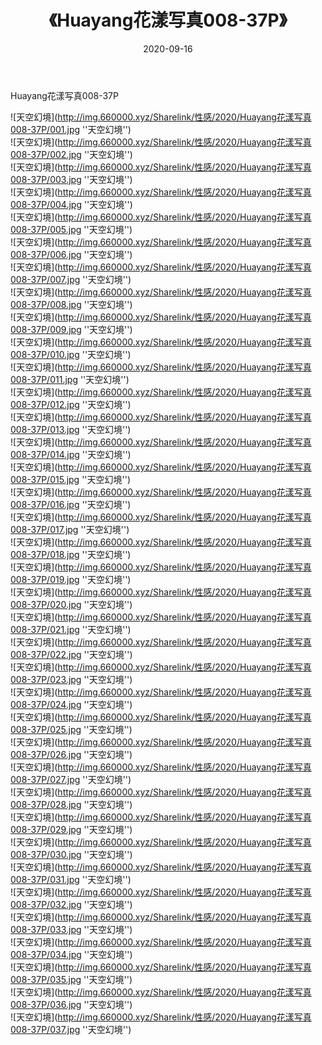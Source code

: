 ﻿---
layout: post
title:  《Huayang花漾写真008-37P》
date:   2020-09-16
img: http://img.660000.xyz/Sharelink/性感/2020/Huayang花漾写真008-37P/000.jpg
categories: [美女, 性感, 泳衣]
---

Huayang花漾写真008-37P



![天空幻境](http://img.660000.xyz/Sharelink/性感/2020/Huayang花漾写真008-37P/001.jpg ''天空幻境'') <br>
![天空幻境](http://img.660000.xyz/Sharelink/性感/2020/Huayang花漾写真008-37P/002.jpg ''天空幻境'') <br>
![天空幻境](http://img.660000.xyz/Sharelink/性感/2020/Huayang花漾写真008-37P/003.jpg ''天空幻境'') <br>
![天空幻境](http://img.660000.xyz/Sharelink/性感/2020/Huayang花漾写真008-37P/004.jpg ''天空幻境'') <br>
![天空幻境](http://img.660000.xyz/Sharelink/性感/2020/Huayang花漾写真008-37P/005.jpg ''天空幻境'') <br>
![天空幻境](http://img.660000.xyz/Sharelink/性感/2020/Huayang花漾写真008-37P/006.jpg ''天空幻境'') <br>
![天空幻境](http://img.660000.xyz/Sharelink/性感/2020/Huayang花漾写真008-37P/007.jpg ''天空幻境'') <br>
![天空幻境](http://img.660000.xyz/Sharelink/性感/2020/Huayang花漾写真008-37P/008.jpg ''天空幻境'') <br>
![天空幻境](http://img.660000.xyz/Sharelink/性感/2020/Huayang花漾写真008-37P/009.jpg ''天空幻境'') <br>
![天空幻境](http://img.660000.xyz/Sharelink/性感/2020/Huayang花漾写真008-37P/010.jpg ''天空幻境'') <br>
![天空幻境](http://img.660000.xyz/Sharelink/性感/2020/Huayang花漾写真008-37P/011.jpg ''天空幻境'') <br>
![天空幻境](http://img.660000.xyz/Sharelink/性感/2020/Huayang花漾写真008-37P/012.jpg ''天空幻境'') <br>
![天空幻境](http://img.660000.xyz/Sharelink/性感/2020/Huayang花漾写真008-37P/013.jpg ''天空幻境'') <br>
![天空幻境](http://img.660000.xyz/Sharelink/性感/2020/Huayang花漾写真008-37P/014.jpg ''天空幻境'') <br>
![天空幻境](http://img.660000.xyz/Sharelink/性感/2020/Huayang花漾写真008-37P/015.jpg ''天空幻境'') <br>
![天空幻境](http://img.660000.xyz/Sharelink/性感/2020/Huayang花漾写真008-37P/016.jpg ''天空幻境'') <br>
![天空幻境](http://img.660000.xyz/Sharelink/性感/2020/Huayang花漾写真008-37P/017.jpg ''天空幻境'') <br>
![天空幻境](http://img.660000.xyz/Sharelink/性感/2020/Huayang花漾写真008-37P/018.jpg ''天空幻境'') <br>
![天空幻境](http://img.660000.xyz/Sharelink/性感/2020/Huayang花漾写真008-37P/019.jpg ''天空幻境'') <br>
![天空幻境](http://img.660000.xyz/Sharelink/性感/2020/Huayang花漾写真008-37P/020.jpg ''天空幻境'') <br>
![天空幻境](http://img.660000.xyz/Sharelink/性感/2020/Huayang花漾写真008-37P/021.jpg ''天空幻境'') <br>
![天空幻境](http://img.660000.xyz/Sharelink/性感/2020/Huayang花漾写真008-37P/022.jpg ''天空幻境'') <br>
![天空幻境](http://img.660000.xyz/Sharelink/性感/2020/Huayang花漾写真008-37P/023.jpg ''天空幻境'') <br>
![天空幻境](http://img.660000.xyz/Sharelink/性感/2020/Huayang花漾写真008-37P/024.jpg ''天空幻境'') <br>
![天空幻境](http://img.660000.xyz/Sharelink/性感/2020/Huayang花漾写真008-37P/025.jpg ''天空幻境'') <br>
![天空幻境](http://img.660000.xyz/Sharelink/性感/2020/Huayang花漾写真008-37P/026.jpg ''天空幻境'') <br>
![天空幻境](http://img.660000.xyz/Sharelink/性感/2020/Huayang花漾写真008-37P/027.jpg ''天空幻境'') <br>
![天空幻境](http://img.660000.xyz/Sharelink/性感/2020/Huayang花漾写真008-37P/028.jpg ''天空幻境'') <br>
![天空幻境](http://img.660000.xyz/Sharelink/性感/2020/Huayang花漾写真008-37P/029.jpg ''天空幻境'') <br>
![天空幻境](http://img.660000.xyz/Sharelink/性感/2020/Huayang花漾写真008-37P/030.jpg ''天空幻境'') <br>
![天空幻境](http://img.660000.xyz/Sharelink/性感/2020/Huayang花漾写真008-37P/031.jpg ''天空幻境'') <br>
![天空幻境](http://img.660000.xyz/Sharelink/性感/2020/Huayang花漾写真008-37P/032.jpg ''天空幻境'') <br>
![天空幻境](http://img.660000.xyz/Sharelink/性感/2020/Huayang花漾写真008-37P/033.jpg ''天空幻境'') <br>
![天空幻境](http://img.660000.xyz/Sharelink/性感/2020/Huayang花漾写真008-37P/034.jpg ''天空幻境'') <br>
![天空幻境](http://img.660000.xyz/Sharelink/性感/2020/Huayang花漾写真008-37P/035.jpg ''天空幻境'') <br>
![天空幻境](http://img.660000.xyz/Sharelink/性感/2020/Huayang花漾写真008-37P/036.jpg ''天空幻境'') <br>
![天空幻境](http://img.660000.xyz/Sharelink/性感/2020/Huayang花漾写真008-37P/037.jpg ''天空幻境'') <br>